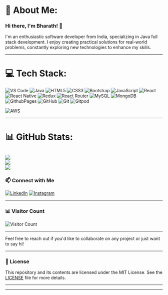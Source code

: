 
# 💫 About Me:


### Hi there, I'm Bharath! 👋

I'm an enthusiastic software developer from India, specializing in Java full stack development. I enjoy creating practical solutions for real-world problems, constantly exploring new technologies to enhance my skills.

---
# 💻 Tech Stack:
![VS Code](https://img.shields.io/badge/VS%20Code-0078d7.svg?style=for-the-badge&logo=visual-studio-code&logoColor=white)
![Java](https://img.shields.io/badge/java-%23ED8B00.svg?style=for-the-badge&logo=openjdk&logoColor=white)
![HTML5](https://img.shields.io/badge/html5-%23E34F26.svg?style=for-the-badge&logo=html5&logoColor=white) 
![CSS3](https://img.shields.io/badge/css3-%231572B6.svg?style=for-the-badge&logo=css3&logoColor=white)
![Bootstrap](https://img.shields.io/badge/bootstrap-%238511FA.svg?style=for-the-badge&logo=bootstrap&logoColor=white)
![JavaScript](https://img.shields.io/badge/javascript-%23323330.svg?style=for-the-badge&logo=javascript&logoColor=%23F7DF1E) 
![React](https://img.shields.io/badge/react-%2320232a.svg?style=for-the-badge&logo=react&logoColor=%2361DAFB) 
![React Native](https://img.shields.io/badge/react_native-%2320232a.svg?style=for-the-badge&logo=react&logoColor=%2361DAFB) 
![Redux](https://img.shields.io/badge/redux-%23593d88.svg?style=for-the-badge&logo=redux&logoColor=white) 
![React Router](https://img.shields.io/badge/React_Router-CA4245?style=for-the-badge&logo=react-router&logoColor=white)
![MySQL](https://img.shields.io/badge/mysql-4479A1.svg?style=for-the-badge&logo=mysql&logoColor=white)
![MongoDB](https://img.shields.io/badge/MongoDB-%234ea94b.svg?style=for-the-badge&logo=mongodb&logoColor=white) 
![GithubPages](https://img.shields.io/badge/github%20pages-121013?style=for-the-badge&logo=github&logoColor=white)
![GitHub](https://img.shields.io/badge/github-%23121011.svg?style=for-the-badge&logo=github&logoColor=white) 
![Git](https://img.shields.io/badge/git-%23F05033.svg?style=for-the-badge&logo=git&logoColor=white) 
![Gitpod](https://img.shields.io/badge/gitpod-f06611.svg?style=for-the-badge&logo=gitpod&logoColor=white) 

![AWS](https://img.shields.io/badge/-AWS-232F3E?style=flat&logo=amazon-aws&logoColor=white)

---
# 📊 GitHub Stats:
![](https://github-readme-stats.vercel.app/api?username=Bharath0063&theme=dark&hide_border=false&include_all_commits=true&count_private=false)<br/>
![](https://github-readme-streak-stats.herokuapp.com/?user=Bharath0063&theme=dark&hide_border=false)<br/>
![](https://github-readme-stats.vercel.app/api/top-langs/?username=Bharath0063&theme=dark&hide_border=false&include_all_commits=true&count_private=false&layout=compact)
---
### 📫 Connect with Me

[![LinkedIn](https://img.shields.io/badge/-LinkedIn-0A66C2?style=flat&logo=linkedin&logoColor=white)](https://www.linkedin.com/in/bharathkumar-k-51a08224a)
[![Instagram](https://img.shields.io/badge/-Instagram-E4405F?style=flat&logo=instagram&logoColor=white)](https://www.instagram.com/_d.e_.v.a_?igsh=MTZ4NWl0ZWtyM2R5ZA==)




---


### 📊 Visitor Count

![Visitor Count](https://komarev.com/ghpvc/?username=Bharath&color=blueviolet&style=flat)

---

Feel free to reach out if you'd like to collaborate on any project or just want to say hi!

---

### 📝 License

This repository and its contents are licensed under the MIT License. See the [LICENSE](LICENSE) file for more details.

---


---

